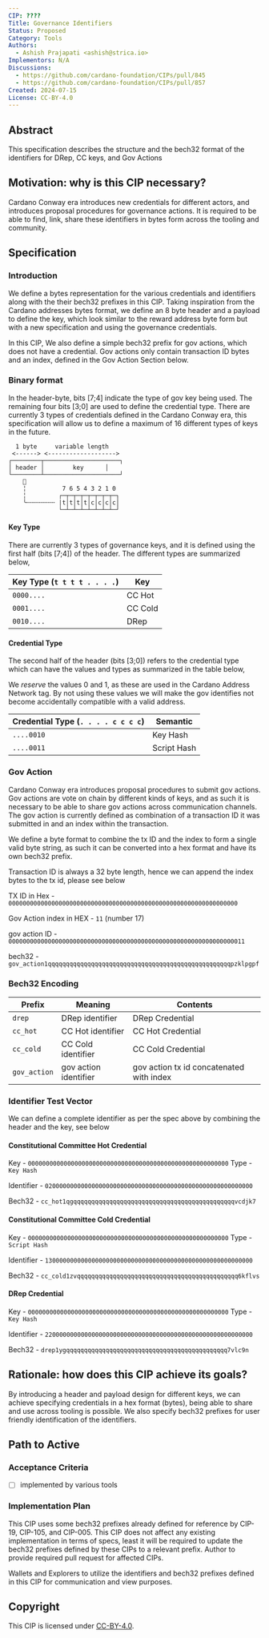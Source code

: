 ```yaml
---
CIP: ????
Title: Governance Identifiers
Status: Proposed
Category: Tools
Authors:
  - Ashish Prajapati <ashish@strica.io>
Implementors: N/A
Discussions:
  - https://github.com/cardano-foundation/CIPs/pull/845
  - https://github.com/cardano-foundation/CIPs/pull/857
Created: 2024-07-15
License: CC-BY-4.0
---
```


## Abstract

This specification describes the structure and the bech32 format of the identifiers for DRep, CC keys, and Gov Actions

## Motivation: why is this CIP necessary?

Cardano Conway era introduces new credentials for different actors, and introduces proposal procedures for governance actions. It is required to be able to find, link, share these identifiers in bytes form across the tooling and community.

## Specification

### Introduction
We define a bytes representation for the various credentials and identifiers along with the their bech32 prefixes in this CIP. Taking inspiration from the Cardano addresses bytes format, we define an 8 byte header and a payload to define the key, which look similar to the reward address byte form but with a new specification and using the governance credentials.

In this CIP, We also define a simple bech32 prefix for gov actions, which does not have a credential. Gov actions only contain transaction ID bytes and an index, defined in the Gov Action Section below.

### Binary format

In the header-byte, bits [7;4] indicate the type of gov key being used. The remaining four bits [3;0] are used to define the credential type. There are currently 3 types of credentials defined in the Cardano Conway era, this specification will allow us to define a maximum of 16 different types of keys in the future.

```
  1 byte     variable length   
 <------> <-------------------> 
┌────────┬─────────────────────┐
│ header │        key      │
└────────┴─────────────────────┘
    🔎                          
    ╎          7 6 5 4 3 2 1 0  
    ╎         ┌─┬─┬─┬─┬─┬─┬─┬─┐ 
    ╰╌╌╌╌╌╌╌╌ |t│t│t│t│c│c│c│c│ 
              └─┴─┴─┴─┴─┴─┴─┴─┘ 
```

#### Key Type
There are currently 3 types of governance keys, and it is defined using the first half (bits [7;4]) of the header. The different types are summarized below,

Key Type (`t t t t . . . .`)      | Key
---                               | ---
`0000....`                        | CC Hot 
`0001....`                        | CC Cold
`0010....`                        | DRep


#### Credential Type

The second half of the header (bits [3;0]) refers to the credential type which can have the values and types as summarized in the table below,

We *reserve* the values 0 and 1, as these are used in the Cardano Address Network tag. By not using these values we will make the gov identifies not become accidentally compatible with a valid address.

Credential Type (`. . . . c c c c`)   | Semantic
---                                   | ---
`....0010`                            | Key Hash 
`....0011`                            | Script Hash

### Gov Action

Cardano Conway era introduces proposal procedures to submit gov actions. Gov actions are vote on chain by different kinds of keys, and as such it is necessary to be able to share gov actions across communication channels. The gov action is currently defined as combination of a transaction ID it was submitted in and an index within the transaction.

We define a byte format to combine the tx ID and the index to form a single valid byte string, as such it can be converted into a hex format and have its own bech32 prefix.

Transaction ID is always a 32 byte length, hence we can append the index bytes to the tx id, please see below


TX ID in Hex - `0000000000000000000000000000000000000000000000000000000000000000`

Gov Action index in HEX - `11` (number 17)

gov action ID - `000000000000000000000000000000000000000000000000000000000000000011`

bech32 - `gov_action1qqqqqqqqqqqqqqqqqqqqqqqqqqqqqqqqqqqqqqqqqqqqqqqqqqqpzklpgpf`

### Bech32 Encoding

| Prefix        | Meaning                                                 | Contents                                                          |
| ------------- | --------------------------------------------------------| ----------------------------------------------------------------- |
| `drep`        | DRep identifier                                         | DRep Credential                                                   |
| `cc_hot`      | CC Hot identifier                                       | CC Hot Credential                                                 |
| `cc_cold`     | CC Cold identifier                                      | CC Cold Credential                                                |
| `gov_action`  | gov action identifier                                   | gov action tx id concatenated with index                          |


### Identifier Test Vector

We can define a complete identifier as per the spec above by combining the header and the key, see below

#### Constitutional Committee Hot Credential

Key - `00000000000000000000000000000000000000000000000000000000`
Type - `Key Hash`

Identifier - `0200000000000000000000000000000000000000000000000000000000`

Bech32 - `cc_hot1qgqqqqqqqqqqqqqqqqqqqqqqqqqqqqqqqqqqqqqqqqqqqqqvcdjk7`

#### Constitutional Committee Cold Credential

Key - `00000000000000000000000000000000000000000000000000000000`
Type - `Script Hash`

Identifier - `1300000000000000000000000000000000000000000000000000000000`

Bech32 - `cc_cold1zvqqqqqqqqqqqqqqqqqqqqqqqqqqqqqqqqqqqqqqqqqqqqq6kflvs`

#### DRep Credential

Key - `00000000000000000000000000000000000000000000000000000000`
Type - `Key Hash`

Identifier - `2200000000000000000000000000000000000000000000000000000000`

Bech32 - `drep1ygqqqqqqqqqqqqqqqqqqqqqqqqqqqqqqqqqqqqqqqqqqqqq7vlc9n`

## Rationale: how does this CIP achieve its goals?

By introducing a header and payload design for different keys, we can achieve specifying credentials in a hex format (bytes), being able to share and use across tooling is possible. We also specify bech32 prefixes for user friendly identification of the identifiers.


## Path to Active

### Acceptance Criteria

- [ ] implemented by various tools

### Implementation Plan
This CIP uses some bech32 prefixes already defined for reference by CIP-19, CIP-105, and CIP-005. This CIP does not affect any existing implementation in terms of specs, least it will be required to update the bech32 prefixes defined by these CIPs to a relevant prefix. Author to provide required pull request for affected CIPs.

Wallets and Explorers to utilize the identifiers and bech32 prefixes defined in this CIP for communication and view purposes.

## Copyright

This CIP is licensed under [CC-BY-4.0](https://creativecommons.org/licenses/by/4.0/legalcode).